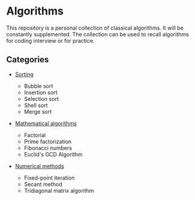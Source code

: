 # Algorithms

This repository is a personal collection of classical algorithms. It will be constantly supplemented. The collection can be used to recall algorithms for coding interview or for practice.

## Categories

* [Sorting](/sorting)
	* Bubble sort
	* Insertion sort
	* Selection sort
	* Shell sort
	* Merge sort

* [Mathematical algorithms](/math)
	* Factorial
	* Prime factorization
	* Fibonacci numbers
	* Euclid's GCD Algorithm

* [Numerical methods](/numerical)
	* Fixed-point iteration
	* Secant method
	* Tridiagonal matrix algorithm

